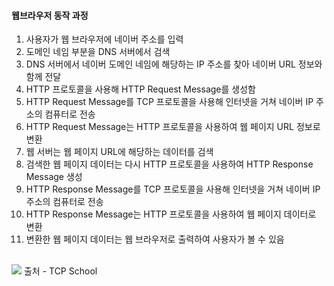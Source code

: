#### 웹브라우저 동작 과정

1. 사용자가 웹 브라우저에 네이버 주소를 입력
2. 도메인 네임 부분을 DNS 서버에서 검색
3. DNS 서버에서 네이버 도메인 네임에 해당하는 IP 주소를 찾아 네이버 URL 정보와 함께 전달
4. HTTP 프로토콜을 사용해 HTTP Request Message를 생성함
5. HTTP Request Message를 TCP 프로토콜을 사용해 인터넷을 거쳐 네이버 IP 주소의 컴퓨터로 전송
6. HTTP Request Message는 HTTP 프로토콜을 사용하여 웹 페이지 URL 정보로 변환
7. 웹 서버는 웹 페이지 URL에 해당하는 데이터를 검색
8. 검색한 웹 페이지 데이터는 다시 HTTP 프로토콜을 사용하여 HTTP Response Message 생성
9. HTTP Response Message를 TCP 프로토콜을 사용해 인터넷을 거쳐 네이버 IP 주소의 컴퓨터로 전송
10. HTTP Response Message는 HTTP 프로토콜을 사용하여 웹 페이지 데이터로 변환
11. 변환한 웹 페이지 데이터는 웹 브라우저로 출력하여 사용자가 볼 수 있음



<br>



<img src="http://tcpschool.com/lectures/img_webbasic_10.png"/>
출처 - TCP School
